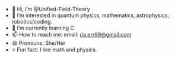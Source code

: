 - 👋 Hi, I’m @Unified-Field-Theory
- 👀 I’m interested in quantum physics, mathematics, astrophysics, robotics/coding.
- 🌱 I’m currently learning C
- 📫 How to reach me: email: ria.err99@gmail.com
- 😄 Pronouns: She/Her
- ⚡ Fun fact: I like math and physics.

<!---
Unified-Field-Theory/Unified-Field-Theory is a ✨ special ✨ repository because its `README.md` (this file) appears on your GitHub profile.
You can click the Preview link to take a look at your changes.
--->
